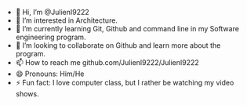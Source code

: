 - 👋 Hi, I’m @JulienI9222
- 👀 I’m interested in Architecture.
- 🌱 I’m currently learning Git, Github and command line in my Software engineering program. 
- 💞️ I’m looking to collaborate on Github and learn more about the program.
- 📫 How to reach me github.com/JulienI9222/JulienI9222 
- 😄 Pronouns: Him/He
- ⚡ Fun fact: I love computer class, but I rather be watching my video shows.

<!---
JulienI9222/JulienI9222 is a ✨ special ✨ repository because its `README.md` (this file) appears on your GitHub profile.
You can click the Preview link to take a look at your changes.
--->
